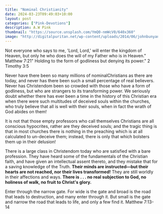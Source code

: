 ```yaml
---
title: "Nominal Christianity"
date: 2024-03-23T09:49:03+10:00
layout: post
categories: ["Pink-Devotions"]
description: A.W Pink
thumbnail: "https://source.unsplash.com/YmQ0-nmWcV0/640x360"
image: "http://digitalpuritan.net/wp-content/uploads/2014/06/johnbunyana.jpeg"
---
```


Not everyone who says to me, 'Lord, Lord,' will enter the kingdom of Heaven, but only he who does the will of my Father who is in Heaven." Matthew 7:21"
Holding to the form of godliness but denying its power." 2 Timothy 3:5 

Never have there been so many millions of nominalChristians as there are today, and never has there been such a small percentage of real believers. Never has Christendom been so crowded with those who have a form of godliness, but who are strangers to its transforming power. We seriously doubt whether there has ever been a time in the history of this Christian era when there were such multitudes of deceived souls within the churches, who truly believe that all is well with their souls, when in fact the wrath of God abides on them!

It is not that those empty professors who call themselves Christians are all conscious hypocrites, rather are they deceived souls; and the tragic thing is that in most churches there is nothing in the preaching which is at all calculated to un-deceive them; instead, there is only that which bolsters them up in their delusion! 

There is a large class in Christendom today who are satisfied with a bare profession. They have heard some of the fundamentals of the Christian faith, and have given an intellectual assent thereto, and they mistake that for a saving knowledge of the Truth. **Their minds are instructed—but their hearts are not reached, nor their lives transformed!**
They are still worldly in their affections and ways. **There is . . .  no real subjection to God,  no holiness of walk,  no fruit to Christ's glory.**

Enter through the narrow gate. For wide is the gate and broad is the road that leads to destruction, and many enter through it. But small is the gate and narrow the road that leads to life, and only a few find it. Matthew 7:13-14